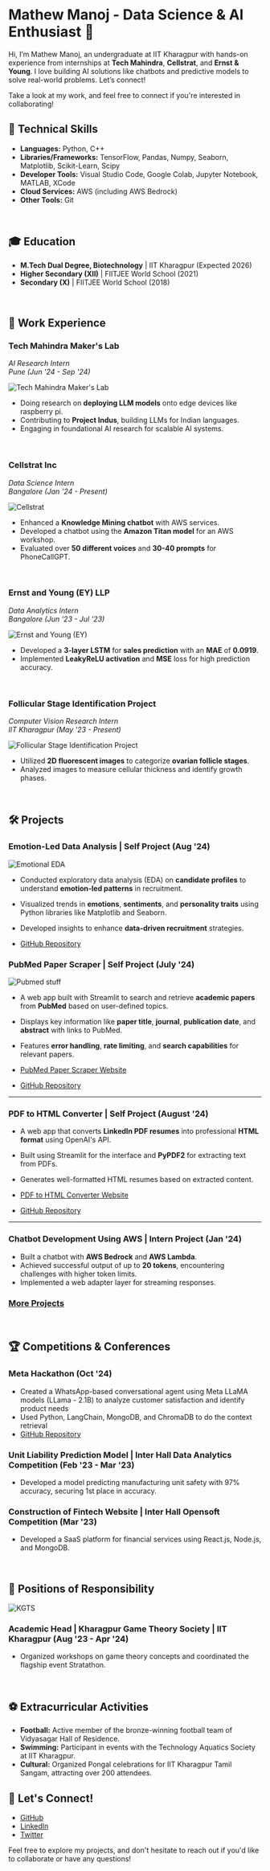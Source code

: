 # Mathew Manoj - Data Science & AI Enthusiast 🌟


Hi, I’m Mathew Manoj, an undergraduate at IIT Kharagpur with hands-on experience from internships at **Tech Mahindra**, **Cellstrat**, and **Ernst & Young**. I love building AI solutions like chatbots and predictive models to solve real-world problems. Let’s connect!

Take a look at my work, and feel free to connect if you're interested in collaborating!

## 🚀 Technical Skills
- **Languages:** Python, C++
- **Libraries/Frameworks:** TensorFlow, Pandas, Numpy, Seaborn, Matplotlib, Scikit-Learn, Scipy
- **Developer Tools:** Visual Studio Code, Google Colab, Jupyter Notebook, MATLAB, XCode
- **Cloud Services:** AWS (including AWS Bedrock)
- **Other Tools:** Git

<br>

## 🎓 Education
- **M.Tech Dual Degree, Biotechnology** | IIT Kharagpur (Expected 2026)
- **Higher Secondary (XII)**            | FIITJEE World School (2021)
- **Secondary (X)**                     | FIITJEE World School (2018)

<br>

## 💼 Work Experience

### Tech Mahindra Maker's Lab  
*AI Research Intern*  
*Pune (Jun '24 - Sep '24)*

![Tech Mahindra Maker's Lab](assets/img/Makers_lab.png)  

- Doing research on **deploying LLM models** onto edge devices like raspberry pi.
- Contributing to **Project Indus**, building LLMs for Indian languages.
- Engaging in foundational AI research for scalable AI systems.

<br>

### Cellstrat Inc  
*Data Science Intern*  
*Bangalore (Jan '24 - Present)*

![Cellstrat](assets/img/Cellstrat.png)  

- Enhanced a **Knowledge Mining chatbot** with AWS services.
- Developed a chatbot using the **Amazon Titan model** for an AWS workshop.
- Evaluated over **50 different voices** and **30-40 prompts** for PhoneCallGPT.

<br>

### Ernst and Young (EY) LLP 
*Data Analytics Intern*  
*Bangalore (Jun '23 - Jul '23)*

![Ernst and Young (EY)](assets/img/EY.jpeg)  

- Developed a **3-layer LSTM** for **sales prediction** with an **MAE** of **0.0919**.
- Implemented **LeakyReLU activation** and **MSE** loss for high prediction accuracy.

<br>

### Follicular Stage Identification Project  
*Computer Vision Research Intern*  
*IIT Kharagpur (May '23 - Present)*

![Follicular Stage Identification Project](assets/img/SMST.png)  

- Utilized **2D fluorescent images** to categorize **ovarian follicle stages**.
- Analyzed images to measure cellular thickness and identify growth phases.

<br>

## 🛠️ Projects

### Emotion-Led Data Analysis | Self Project (Aug '24)
![Emotional EDA](project_images/emotional_EDA.png)  
  
- Conducted exploratory data analysis (EDA) on **candidate profiles** to understand **emotion-led patterns** in recruitment.
- Visualized trends in **emotions**, **sentiments**, and **personality traits** using Python libraries like Matplotlib and Seaborn.
- Developed insights to enhance **data-driven recruitment** strategies.

- [GitHub Repository](https://github.com/mathew-2/Emotion-Led-Candidate-Analysis)

### PubMed Paper Scraper | Self Project (July '24)
![Pubmed stuff](project_images/pubmed_paper_scraper.png)  

- A web app built with Streamlit to search and retrieve **academic papers** from **PubMed** based on user-defined topics.
- Displays key information like **paper title**, **journal**, **publication date**, and **abstract** with links to PubMed.
- Features **error handling**, **rate limiting**, and **search capabilities** for relevant papers.

- [PubMed Paper Scraper Website](https://pubmed-paper-scraper.streamlit.app/)
- [GitHub Repository](https://github.com/mathew-2/pubmed-paper-scraper)

---

### PDF to HTML Converter | Self Project (August '24)
- A web app that converts **LinkedIn PDF resumes** into professional **HTML format** using OpenAI's API.
- Built using Streamlit for the interface and **PyPDF2** for extracting text from PDFs.
- Generates well-formatted HTML resumes based on extracted content.

- [PDF to HTML Converter Website](https://pdf-to-html-tamsyidwjjlsmqpzz2ekdz.streamlit.app/)
- [GitHub Repository](https://github.com/mathew-2/PDF-To-Html)


---

### Chatbot Development Using AWS | Intern Project (Jan '24)
- Built a chatbot with **AWS Bedrock** and **AWS Lambda**.
- Achieved successful output of up to **20 tokens**, encountering challenges with higher token limits.
- Implemented a web adapter layer for streaming responses.

### [More Projects](projects/README.md)

<br>

## 🏆 Competitions & Conferences
### Meta Hackathon (Oct '24)
- Created a WhatsApp-based conversational agent using Meta LLaMA models (LLama - 2.1B) to analyze customer
satisfaction and identify product needs
-  Used Python, LangChain, MongoDB, and ChromaDB to do the context retrieval
- [GitHub Repository](https://github.com/mathew-2/PDF-To-Html)
### Unit Liability Prediction Model | Inter Hall Data Analytics Competition (Feb '23 - Mar '23)
- Developed a model predicting manufacturing unit safety with 97% accuracy, securing 1st place in accuracy.

### Construction of Fintech Website | Inter Hall Opensoft Competition (Mar '23)
- Developed a SaaS platform for financial services using React.js, Node.js, and MongoDB.

<br>

## 🏅 Positions of Responsibility
![KGTS](assets/img/kgts.png)

### Academic Head | Kharagpur Game Theory Society | IIT Kharagpur (Aug '23 - Apr '24)
- Organized workshops on game theory concepts and coordinated the flagship event Stratathon.

<br>

## ⚽ Extracurricular Activities
- **Football:** Active member of the bronze-winning football team of Vidyasagar Hall of Residence.
- **Swimming:** Participant in events with the Technology Aquatics Society at IIT Kharagpur.
- **Cultural:** Organized Pongal celebrations for IIT Kharagpur Tamil Sangam, attracting over 200 attendees.

## 🔗 Let's Connect!
- [GitHub](https://github.com/mathew-2)
- [LinkedIn](https://www.linkedin.com/in/mathew-manoj)
- [Twitter](https://x.com/mattdraco13)

Feel free to explore my projects, and don't hesitate to reach out if you'd like to collaborate or have any questions!
